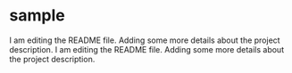 # sample
I am editing the README file. Adding some more details about the project description.
I am editing the README file. Adding some more details about the project description.
